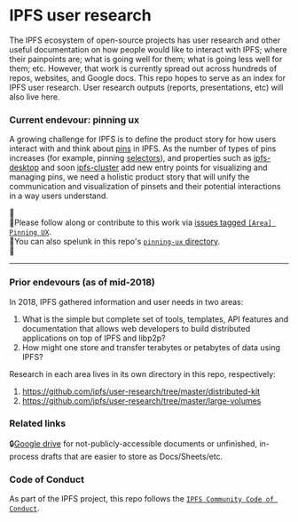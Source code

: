 # IPFS user research 

The IPFS ecosystem of open-source projects has user research and other useful documentation on how people would like to interact with IPFS; where their painpoints are; what is going well for them; what is going less well for them; etc. However, that work is currently spread out across hundreds of repos, websites, and Google docs. This repo hopes to serve as an index for IPFS user research. User research outputs (reports, presentations, etc) will also live here.

### Current endevour: pinning ux

A growing challenge for IPFS is to define the product story for how users interact with and think about [pins](https://docs.ipfs.io/guides/concepts/pinning/) in IPFS. As the number of types of pins increases (for example, pinning [selectors](https://github.com/ipld/specs/blob/master/selectors/selectors.md)), and properties such as [ipfs-desktop](https://github.com/ipfs-shipyard/ipfs-desktop/) and soon [ipfs-cluster](https://cluster.ipfs.io/) add new entry points for visualizing and managing pins, we need a holistic product story that will unify the communication and visualization of pinsets and their potential interactions in a way users understand.

📌  
📌Please follow along or contribute to this work via [issues tagged `[Area] Pinning UX`](#).  
📌You can also spelunk in this repo's [`pinning-ux` directory](/pinning-ux).   
📌    

---

### Prior endevours (as of mid-2018)

In 2018, IPFS gathered information and user needs in two areas:

1. What is the simple but complete set of tools, templates, API features and documentation that allows web developers to build distributed applications on top of IPFS and libp2p?
1. How might one store and transfer terabytes or petabytes of data using IPFS?

Research in each area lives in its own directory in this repo, respectively:
1. https://github.com/ipfs/user-research/tree/master/distributed-kit
1. https://github.com/ipfs/user-research/tree/master/large-volumes

### Related links

🔒[Google drive](https://drive.google.com/drive/folders/1KbLl9TOV94Ud_jUP23e4ned1dtrLSsvp) for not-publicly-accessible documents or unfinished, in-process drafts that are easier to store as Docs/Sheets/etc.

### Code of Conduct

As part of the IPFS project, this repo follows the [`IPFS Community Code of Conduct`](https://github.com/ipfs/community/blob/master/code-of-conduct.md).
